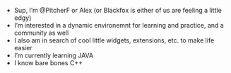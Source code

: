 - Sup, I’m @PitcherF or Alex (or Blackfox is either of us are feeling a little edgy)
- I’m interested in a dynamic environemnt for learning and practice, and a community as well
- I also am in search of cool little widgets, extensions, etc. to make life easier
- I’m currently learning JAVA
- I know bare bones C++


<!---
PitcherF/PitcherF is a ✨ special ✨ repository because its `README.md` (this file) appears on your GitHub profile.
You can click the Preview link to take a look at your changes.
--->

